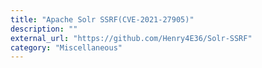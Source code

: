 ```yaml
---
title: "Apache Solr SSRF(CVE-2021-27905)"
description: ""
external_url: "https://github.com/Henry4E36/Solr-SSRF"
category: "Miscellaneous"
---
```

